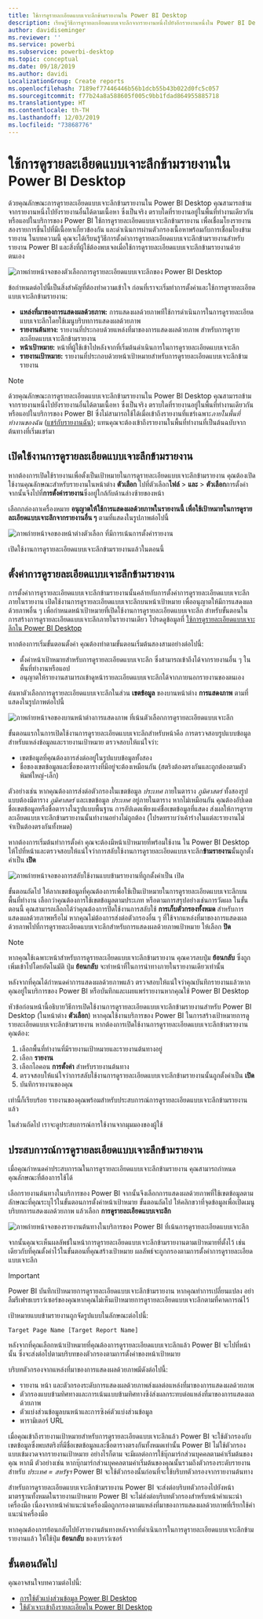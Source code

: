 ```yaml
---
title: ใช้การดูรายละเอียดแบบเจาะลึกข้ามรายงานใน Power BI Desktop
description: เรียนรู้วิธีการดูรายละเอียดแบบเจาะลึกจากรายงานหนึ่งไปยังอีกรายงานหนึ่งใน Power BI Desktop
author: davidiseminger
ms.reviewer: ''
ms.service: powerbi
ms.subservice: powerbi-desktop
ms.topic: conceptual
ms.date: 09/18/2019
ms.author: davidi
LocalizationGroup: Create reports
ms.openlocfilehash: 7189ef77446446b56b1dcb55b43b022d0fc5c057
ms.sourcegitcommit: f77b24a8a588605f005c9bb1fdad864955885718
ms.translationtype: HT
ms.contentlocale: th-TH
ms.lasthandoff: 12/03/2019
ms.locfileid: "73868776"
---
```

# <a name="use-cross-report-drillthrough-in-power-bi-desktop"></a>ใช้การดูรายละเอียดแบบเจาะลึกข้ามรายงานใน Power BI Desktop

ด้วยคุณลักษณะการดูรายละเอียดแบบเจาะลึกข้ามรายงานใน Power BI Desktop คุณสามารถข้ามจากรายงานหนึ่งไปยังรายงานอื่นได้ตามเนื้อหา ซึ่งเป็นจริง ตราบใดที่รายงานอยู่ในพื้นที่ทำงานเดียวกันหรือแอปในบริการของ Power BI ใช้การดูรายละเอียดแบบเจาะลึกข้ามรายงาน เพื่อเชื่อมโยงรายงานสองรายการขึ้นไปที่มีเนื้อหาเกี่ยวข้องกัน และดำเนินการผ่านตัวกรองเนื้อหาพร้อมกับการเชื่อมโยงข้ามรายงาน ในบทความนี้ คุณจะได้เรียนรู้วิธีการตั้งค่าการดูรายละเอียดแบบเจาะลึกข้ามรายงานสำหรับรายงาน Power BI และสิ่งที่ผู้ใช้ต้องพบเจอเมื่อใช้การดูรายละเอียดแบบเจาะลึกข้ามรายงานด้วยตนเอง

![ภาพถ่ายหน้าจอของตัวเลือกการดูรายละเอียดแบบเจาะลึกของ Power BI Desktop](media/desktop-cross-report-drill-through/cross-report-drill-through-01.png)

ข้อกำหนดต่อไปนี้เป็นสิ่งสำคัญที่ต้องทำความเข้าใจ ก่อนที่เราจะเริ่มทำการตั้งค่าและใช้การดูรายละเอียดแบบเจาะลึกข้ามรายงาน:

* **แหล่งที่มาของการแสดงผลด้วยภาพ:** การแสดงผลด้วยภาพทีใช้การดำเนินการในการดูรายละเอียดแบบเจาะลึกโดยใช้เมนูบริบทการแสดงผลด้วยภาพ
* **รายงานต้นทาง:** รายงานที่ประกอบด้วยแหล่งที่มาของการแสดงผลด้วยภาพ สำหรับการดูรายละเอียดแบบเจาะลึกข้ามรายงาน
* **หน้าเป้าหมาย:** หน้าที่ผู้ใช้เข้าไปหลังจากที่เริ่มต้นดำเนินการในการดูรายละเอียดแบบเจาะลึก
* **รายงานเป้าหมาย:** รายงานที่ประกอบด้วยหน้าเป้าหมายสำหรับการดูรายละเอียดแบบเจาะลึกข้ามรายงาน


> [!NOTE]
> ด้วยคุณลักษณะการดูรายละเอียดแบบเจาะลึกข้ามรายงานใน Power BI Desktop คุณสามารถข้ามจากรายงานหนึ่งไปยังรายงานอื่นได้ตามเนื้อหา ซึ่งเป็นจริง ตราบใดที่รายงานอยู่ในพื้นที่ทำงานเดียวกันหรือแอปในบริการของ Power BI ซึ่งไม่สามารถใช้ได้เมื่อเข้าถึงรายงานที่แชร์เฉพาะ*ภายในพื้นที่ทำงานของฉัน* ([แชร์กับรายงานฉัน](service-share-dashboards.md#share-a-dashboard-or-report)); แทนคุณจะต้องเข้าถึงรายงานในพื้นที่ทำงานที่เป็นต้นฉบับจากต้นทางที่เริ่มแชร์มา


## <a name="enable-cross-report-drillthrough"></a>เปิดใช้งานการดูรายละเอียดแบบเจาะลึกข้ามรายงาน

หากต้องการเปิดใช้รายงานเพื่อตั้งเป็นเป้าหมายในการดูรายละเอียดแบบเจาะลึกข้ามรายงาน คุณต้องเปิดใช้งานคุณลักษณะสำหรับรายงานในหน้าต่าง **ตัวเลือก** ไปที่ตัวเลือก**ไฟล์** > **และ** > **ตัวเลือก**การตั้งค่า จากนั้นจึงไปที่**การตั้งค่ารายงาน**ซึ่งอยู่ใกล้กับด้านล่างซ้ายของหน้า

เลือกกล่องกาเครื่องหมาย **อนุญาตให้ใช้การแสดงผลด้วยภาพในรายงานนี้ เพื่อใช้เป้าหมายในการดูรายละเอียดแบบเจาะลึกจากรายงานอื่น ๆ** ตามที่แสดงในรูปภาพต่อไปนี้

![ภาพถ่ายหน้าจอของหน้าต่างตัวเลือก ที่มีการเน้นการตั้งค่ารายงาน](media/desktop-cross-report-drill-through/cross-report-drill-through-02.png)

เปิดใช้งานการดูรายละเอียดแบบเจาะลึกข้ามรายงานแล้วในตอนนี้

## <a name="set-up-cross-report-drillthrough"></a>ตั้งค่าการดูรายละเอียดแบบเจาะลึกข้ามรายงาน

การตั้งค่าการดูรายละเอียดแบบเจาะลึกข้ามรายงานนั้นคล้ายกับการตั้งค่าการดูรายละเอียดแบบเจาะลึกภายในรายงาน เปิดใช้งานการดูรายละเอียดแบบเจาะลึกบนหน้าเป้าหมาย เพื่ออนุญาตให้มีการแสดงผลด้วยภาพอื่น ๆ เพื่อกำหนดหน้าเป้าหมายที่เปิดใช้งานการดูรายละเอียดแบบเจาะลึก สำหรับขั้นตอนในการสร้างการดูรายละเอียดแบบเจาะลึกภายในรายงานเดียว โปรดดูข้อมูลที่ [ใช้การดูรายละเอียดแบบเจาะลึกใน Power BI Desktop](desktop-drillthrough.md)

หากต้องการเริ่มขั้นตอนตั้งค่า คุณต้องทำตามขั้นตอนเริ่มต้นสองสามอย่างต่อไปนี้:

* ตั้งค่าหน้าเป้าหมายสำหรับการดูรายละเอียดแบบเจาะลึก ซึ่งสามารถเข้าถึงได้จากรายงานอื่น ๆ ในพื้นที่ทำงานหรือแอป
* อนุญาตให้รายงานสามารถเข้าดูหน้ารายละเอียดแบบเจาะลึกได้จากภายนอกรายงานของตนเอง

ค้นหาตัวเลือกการดูรายละเอียดแบบเจาะลึกในส่วน **เขตข้อมูล** ของบานหน้าต่าง **การแสดงภาพ** ตามที่แสดงในรูปภาพต่อไปนี้

![ภาพถ่ายหน้าจอของบานหน้าต่างการแสดงภาพ ที่เน้นตัวเลือกการดูรายละเอียดแบบเจาะลึก](media/desktop-cross-report-drill-through/cross-report-drill-through-03.png)

ขั้นตอนแรกในการเปิดใช้งานการดูรายละเอียดแบบเจาะลึกสำหรับหน้าคือ การตรวจสอบรูปแบบข้อมูลสำหรับแหล่งข้อมูลและรายงานเป้าหมาย ตรวจสอบให้แน่ใจว่า: 

* เขตข้อมูลที่คุณต้องการส่งต่ออยู่ในรูปแบบข้อมูลทั้งสอง
* ชื่อของเขตข้อมูลและชื่อของตารางที่มีอยู่จะต้องเหมือนกัน (สตริงต้องตรงกันและถูกต้องตามตัวพิมพ์ใหญ่-เล็ก)

ตัวอย่างเช่น หากคุณต้องการส่งต่อตัวกรองในเขตข้อมูล *ประเทศ* ภายในตาราง *ภูมิศาสตร์* ทั้งสองรูปแบบต้องมีตาราง *ภูมิศาสตร์* และเขตข้อมูล *ประเทศ* อยู่ภายในตาราง หากไม่เหมือนกัน คุณต้องอัปเดตชื่อเขตข้อมูลหรือชื่อตารางในรูปแบบพื้นฐาน การอัปเดตเพียงแค่ชื่อเขตข้อมูลที่แสดง ส่งผลให้การดูรายละเอียดแบบเจาะลึกข้ามรายงานนั้นทำงานอย่างไม่ถูกต้อง (โปรดทราบว่าเค้าร่างในแต่ละรายงานไม่จำเป็นต้องตรงกันทั้งหมด)

หากต้องการเริ่มต้นทำการตั้งค่า คุณจะต้องมีหน้าเป้าหมายที่พร้อมใช้งาน ใน Power BI Desktop ให้ไปที่หน้าและตรวจสอบให้แน่ใจว่าการสลับใช้งานการดูรายละเอียดแบบเจาะลึก**ข้ามรายงาน**นั้นถูกตั้งค่าเป็น **เปิด** 

![ภาพถ่ายหน้าจอของการสลับใช้งานแบบข้ามรายงานที่ถูกตั้งค่าเป็น เปิด](media/desktop-cross-report-drill-through/cross-report-drill-through-03.png)

ขั้นตอนถัดไป ให้ลากเขตข้อมูลที่คุณต้องการเพื่อใช้เป็นเป้าหมายในการดูรายละเอียดแบบเจาะลึกบนพื้นที่ทำงาน เลือกว่าคุณต้องการใช้เขตข้อมูลตามประเภท หรือตามการสรุปอย่างเช่นการวัดผล ในขั้นตอนนี้ คุณสามารถเลือกได้ว่าคุณต้องการปิดใช้งานการสลับใช้ **การเก็บตัวกรองทั้งหมด** สำหรับการแสดงผลด้วยภาพหรือไม่ หากคุณไม่ต้องการส่งต่อตัวกรองอื่น ๆ ที่ใช้จากแหล่งที่มาของการแสดงผลด้วยภาพไปที่การดูรายละเอียดแบบเจาะลึกสำหรับการแสดงผลด้วยภาพเป้าหมาย ให้เลือก **ปิด**

> [!NOTE]
> หากคุณใช้เฉพาะหน้าสำหรับการดูรายละเอียดแบบเจาะลึกข้ามรายงาน คุณควรลบปุ่ม **ย้อนกลับ** ซึ่งถูกเพิ่มเข้าไปโดยอัตโนมัติ ปุ่ม **ย้อนกลับ** จะทำหน้าที่ในการนำทางภายในรายงานเดียวเท่านั้น 

หลังจากที่คุณได้กำหนดค่าการแสดงผลด้วยภาพแล้ว ตรวจสอบให้แน่ใจว่าคุณบันทึกรายงานแล้วหากคุณอยู่ในบริการของ Power BI หรือบันทึกและเผยแพร่รายงานหากคุณใช้ Power BI Desktop

หัวข้อก่อนหน้านี้อธิบายวิธีการเปิดใช้งานการดูรายละเอียดแบบเจาะลึกข้ามรายงานสำหรับ Power BI Desktop (ในหน้าต่าง **ตัวเลือก**) หากคุณใช้งานบริการของ Power BI ในการสร้างเป้าหมายการดูรายละเอียดแบบเจาะลึกข้ามรายงาน หากต้องการเปิดใช้งานการดูรายละเอียดแบบเจาะลึกข้ามรายงานคุณต้อง: 

1. เลือกพื้นที่ทำงานที่มีรายงานเป้าหมายและรายงานต้นทางอยู่
2. เลือก **รายงาน**
3. เลือกไอคอน **การตั้งค่า** สำหรับรายงานต้นทาง
4. ตรวจสอบให้แน่ใจว่าการสลับใช้งานการดูรายละเอียดแบบเจาะลึกข้ามรายงานนั้นถูกตั้งค่าเป็น **เปิด**
5. บันทึกรายงานของคุณ

เท่านี้ก็เรียบร้อย รายงานของคุณพร้อมสำหรับประสบการณ์การดูรายละเอียดแบบเจาะลึกข้ามรายงานแล้ว 

ในส่วนถัดไป เราจะดูประสบการณ์การใช้งานจากมุมมองของผู้ใช้

## <a name="cross-report-drillthrough-experience"></a>ประสบการณ์การดูรายละเอียดแบบเจาะลึกข้ามรายงาน

เมื่อคุณกำหนดค่าประสบการณในการดูรายละเอียดแบบเจาะลึกข้ามรายงาน คุณสามารถกำหนดคุณลักษณะที่ต้องการใช้ได้

เลือกรายงานต้นทางในบริการของ Power BI จากนั้นจึงเลือกการแสดงผลด้วยภาพที่ใช้เขตข้อมูลตามลักษณะที่คุณระบุไว้ในขั้นตอนการตั้งค่าหน้าเป้าหมาย ขั้นตอนถัดไป ให้คลิกขวาที่จุดข้อมูลเพื่อเปิดเมนูบริบทการแสดงผลด้วยภาพ แล้วเลือก **การดูรายละเอียดแบบเจาะลึก**

![ภาพถ่ายหน้าจอของรายงานต้นทางในบริการของ Power BI ที่เน้นการดูรายละเอียดแบบเจาะลึก](media/desktop-cross-report-drill-through/cross-report-drill-through-01.png)

จากนั้นคุณจะเห็นผลลัพธ์ในหน้าการดูรายละเอียดแบบเจาะลึกข้ามรายงานตามเป้าหมายที่ตั้งไว้ เช่นเดียวกับที่คุณตั้งค่าไว้ในขั้นตอนที่คุณสร้างเป้าหมาย ผลลัพธ์จะถูกกรองตามการตั้งค่าการดูรายละเอียดแบบเจาะลึก

> [!IMPORTANT]
> Power BI บันทึกเป้าหมายการดูรายละเอียดแบบเจาะลึกข้ามรายงาน หากคุณทำการเปลี่ยนแปลง อย่าลืมรีเฟรชเบราว์เซอร์ของคุณหากคุณไม่เห็นเป้าหมายการดูรายละเอียดแบบเจาะลึกตามที่คาดการณ์ไว้ 

เป้าหมายแบบข้ามรายงานถูกจัดรูปแบบในลักษณะต่อไปนี้: 

`Target Page Name [Target Report Name]`

หลังจากที่คุณเลือกหน้าเป้าหมายที่คุณต้องการดูรายละเอียดแบบเจาะลึกแล้ว Power BI จะไปที่หน้านั้น ซึ่งจะส่งต่อไปตามบริบทของตัวกรองตามการตั้งค่าของหน้าเป้าหมาย 

บริบทตัวกรองจากแหล่งที่มาของการแสดงผลด้วยภาพมีดังต่อไปนี้: 

* รายงาน หน้า และตัวกรองระดับการแสดงผลด้วยภาพส่งผลต่อแหล่งที่มาของการแสดงผลด้วยภาพ 
* ตัวกรองแบบข้ามทิศทางและการเน้นแบบข้ามทิศทางซึง่ส่งผลกระทบต่อแหล่งที่มาของการแสดงผลด้วยภาพ 
* ตัวแบ่งส่วนข้อมูลบนหน้าและการซิงค์ตัวแบ่งส่วนข้อมูล
* พารามิเตอร์ URL

เมื่อคุณเข้าถึงรายงานเป้าหมายสำหรับการดูรายละเอียดแบบเจาะลึกแล้ว Power BI จะใช้ตัวกรองกับเขตข้อมูลซึ่งพบสตริงที่มีชื่อเขตข้อมูลและชื่อตารางตรงกันทั้งหมดเท่านั้น Power BI ไม่ใช้ตัวกรองแบบเข้มงวดจากรายงานเป้าหมาย อย่างไรก็ตาม จะมีผลต่อการใช้บุ๊กมาร์กส่วนบุคคลตามค่าเริ่มต้นของคุณ หากมี ตัวอย่างเช่น หากบุ๊กมาร์กส่วนบุคคลตามค่าเริ่มต้นของคุณนั้นรวมถึงตัวกรองระดับรายงานสำหรับ *ประเทศ = สหรัฐฯ* Power BI จะใช้ตัวกรองนั้นก่อนที่จะใช้บริบทตัวกรองจากรายงานต้นทาง 

สำหรับการดูรายละเอียดแบบเจาะลึกข้ามรายงาน Power BI จะส่งต่อบริบทตัวกรองไปยังหน้ามาตรฐานทั้งหมดในรายงานเป้าหมาย Power BI จะไม่ส่งต่อบริบทตัวกรองสำหรับหน้าคำแนะนำเครื่องมือ เนื่องจากหน้าคำแนะนำเครื่องมือถูกกรองตามแหล่งที่มาของการแสดงผลด้วยภาพที่เรียกใช้คำแนะนำเครื่องมือ

หากคุณต้องการย้อนกลับไปยังรายงานต้นทางหลังจากที่ดำเนินการในการดูรายละเอียดแบบเจาะลึกข้ามรายงานแล้ว ให้ใช้ปุ่ม **ย้อนกลับ** ของเบราว์เซอร์ 

## <a name="next-steps"></a>ขั้นตอนถัดไป

คุณอาจสนใจบทความต่อไปนี้:

* [การใช้ตัวแบ่งส่วนข้อมูล Power BI Desktop](visuals/power-bi-visualization-slicers.md)
* [ใช้ตัวเจาะเข้าถึงรายละเอียดใน Power BI Desktop](desktop-drillthrough.md)

